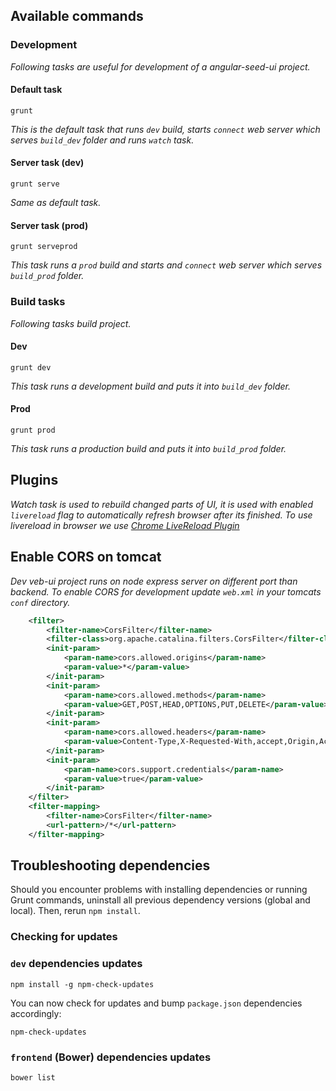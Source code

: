 ## Available commands

### Development

_Following tasks are useful for development of a angular-seed-ui project._

#### Default task
 
	grunt

_This is the default task that runs `dev` build, starts `connect` web server which serves `build_dev` folder and runs `watch` task._

#### Server task (dev)
 
	grunt serve

_Same as default task._

#### Server task (prod)

	grunt serveprod

_This task runs a `prod` build and starts and `connect` web server which serves `build_prod` folder._

### Build tasks

_Following tasks build project._

#### Dev 

	grunt dev

_This task runs a development build and puts it into `build_dev` folder._

#### Prod 

	grunt prod

_This task runs a production build and puts it into `build_prod` folder._


## Plugins

_Watch task is used to rebuild changed parts of UI, it is used with enabled
`livereload` flag to automatically refresh browser after its finished. To use livereload in browser
we use [Chrome LiveReload Plugin](https://chrome.google.com/webstore/detail/livereload/jnihajbhpnppcggbcgedagnkighmdlei?hl=en)_



## Enable CORS on tomcat

_Dev veb-ui project runs on node express server on different port than backend.
To enable CORS for development update `web.xml` in your tomcats `conf` directory._

```xml
    <filter>
		<filter-name>CorsFilter</filter-name>
		<filter-class>org.apache.catalina.filters.CorsFilter</filter-class>
		<init-param>
			<param-name>cors.allowed.origins</param-name>
			<param-value>*</param-value>
		</init-param>
		<init-param>
			<param-name>cors.allowed.methods</param-name>
			<param-value>GET,POST,HEAD,OPTIONS,PUT,DELETE</param-value>
		</init-param>
		<init-param>
			<param-name>cors.allowed.headers</param-name>
			<param-value>Content-Type,X-Requested-With,accept,Origin,Access-Control-Request-Method,Access-Control-Request-Headers,Authorization</param-value>
		</init-param>
		<init-param>
			<param-name>cors.support.credentials</param-name>
			<param-value>true</param-value>
		</init-param>		
	</filter>
	<filter-mapping>
		<filter-name>CorsFilter</filter-name>
		<url-pattern>/*</url-pattern>
	</filter-mapping>
```

## Troubleshooting dependencies

Should you encounter problems with installing dependencies or running Grunt commands, uninstall all previous dependency versions (global and local). Then, rerun `npm install`.

### Checking for updates

### `dev` dependencies updates

	npm install -g npm-check-updates

You can now check for updates and bump `package.json` dependencies accordingly:

	npm-check-updates
	
### `frontend` (Bower) dependencies updates

	bower list
	
